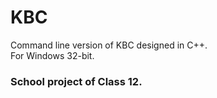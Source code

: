 # KBC
Command line version of KBC designed in C++.<br>
For Windows 32-bit.

### School project of Class 12.
